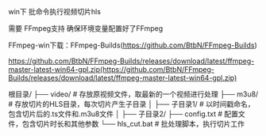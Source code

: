 win下 批命令执行视频切片hls

需要 FFmpeg支持 确保环境变量配置好了FFmpeg

FFmpeg-win下载：FFmpeg-Builds(https://github.com/BtbN/FFmpeg-Builds)

https://github.com/BtbN/FFmpeg-Builds/releases/download/latest/ffmpeg-master-latest-win64-gpl.zip(https://github.com/BtbN/FFmpeg-Builds/releases/download/latest/ffmpeg-master-latest-win64-gpl.zip)

根目录/
├── video/      # 存放原视频文件，取最新的一个视频进行处理
├── m3u8/       # 存放切片的HLS目录，每次切片产生子目录
│   ├── 子目录1/  # 以时间戳命名，包含切片后的.ts文件和.m3u8文件
│   ├── 子目录2/
├── config.txt  # 配置文件，包含切片时长和其他参数
└── hls_cut.bat # 批处理脚本，执行切片工作
